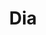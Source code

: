 ---
title: "Dia"
url: /ciudad-autonoma-de-buenos-aires/dia-avenida-san-juan-2/
shop: supermercado
---